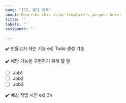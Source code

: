 ```yaml
---
name: "[FE, BE] 제목"
about: Describe this issue template's purpose here.
title: ''
labels: ''
assignees: ''

---
```


✔️ 만들고자 하는 기능
ex) Todo 생성 기능

✔️ 해당 기능을 구현하기 위해 할 일
- [ ] Job1
- [ ] Job2
- [ ] Job3

✔️ 예상 작업 시간
ex) 3h
